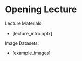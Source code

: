 Opening Lecture
=====

Lecture Materials:
* [lecture_intro.pptx]

Image Datasets:
* [example_images]
